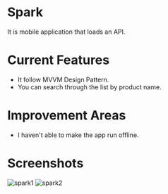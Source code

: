 # Spark
It is mobile application that loads an API.

# Current Features
* It follow MVVM Design Pattern.
* You can search through the list by product name.

# Improvement Areas
* I haven't able to make the app run offline.

# Screenshots
![spark1](https://user-images.githubusercontent.com/84356050/184217380-46837820-1e63-4ac3-acd7-cd95d78806ed.jpeg)
![spark2](https://user-images.githubusercontent.com/84356050/184217462-0a2ab6d5-ba20-456f-a36a-29a965a1c0d7.jpeg)
